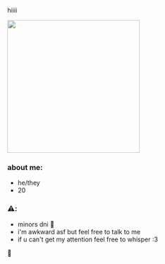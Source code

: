 hiiii 

<img src="https://img1.picmix.com/output/pic/normal/7/8/2/9/11929287_b3935.gif" width="300" />

### about me:
- he/they
- 20

### ⚠️:
- minors dni 🔞
- i'm awkward asf but feel free to talk to me
- if u can't get my attention feel free to whisper :3
 

🤙
